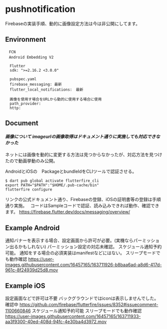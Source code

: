 # pushnotification

Firebaseの実装手順、動的に画像設定方法は今は非公開にしてます。

## Environment

```
　FCN
　Android Embedding V2

  Flutter
  sdk: ">=2.16.2 <3.0.0"
  
  pubspec.yaml
  firebase_messaging: 最新
  flutter_local_notifications:　最新
  
  画像を使用す場合をURLから動的に使用する場合に使用
  path_provider:
  http:
```

## Document

#### *画像について imageurlの画像取得はドキュメント通りに実施しても対応できなかった*

ネットには画像を動的に変更する方法は見つからなかったが、対応方法を見つけたので動画挙動のみ公開。

AndroidとiOSの　PackageとbundleIdをCLIツールで認証させる。
```
$ dart pub global activate flutterfire_cli
export PATH="$PATH":"$HOME/.pub-cache/bin"
flutterfire configure

```

リンクの公式ドキュメント通り、Firebaseの登録、iOSの証明書等の登録は手順通り実施。　
コードはSampleコードで認証、読み込みできれば動作、確認できます。
https://firebase.flutter.dev/docs/messaging/overview/

## Example Android

通知バナーを表示する場合、設定画面から許可が必要。(実機ならパーミッション出るかもしれない)
パーミッション設定の対応未確認。
スケジュール通知予約可能。
通知をする場合の必須実装はmanifestなどにはない。
スリープモードでも動作確認
https://user-images.githubusercontent.com/16457165/163711926-b8baa6ad-a8d6-417d-961c-8f24939d25d8.mov


## Example iOS
設定画面などで許可は不要
バックグラウンドではiconは表示しませんでした。確認中
https://github.com/firebase/flutterfire/issues/8352#issuecomment-1100660846
スケジュール通知予約可能
スリープモードでも動作確認
https://user-images.githubusercontent.com/16457165/163711933-aa3f9300-40ed-408d-94fc-4e30ba4d3972.mov

